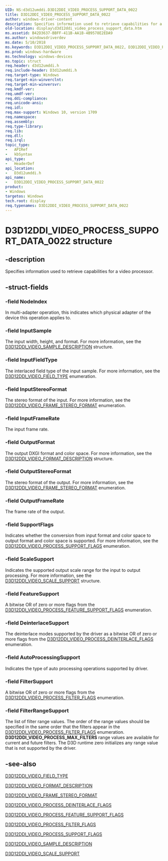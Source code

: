 ```yaml
---
UID: NS:d3d12umddi.D3D12DDI_VIDEO_PROCESS_SUPPORT_DATA_0022
title: D3D12DDI_VIDEO_PROCESS_SUPPORT_DATA_0022
author: windows-driver-content
description: Specifies information used to retrieve capabilities for a video processor.
old-location: display\d3d12ddi_video_process_support_data.htm
ms.assetid: B42D3637-BBFF-411B-AA1B-4B9578E2EDA9
ms.author: windowsdriverdev
ms.date: 5/10/2018
ms.keywords: D3D12DDI_VIDEO_PROCESS_SUPPORT_DATA_0022, D3D12DDI_VIDEO_PROCESS_SUPPORT_DATA_0022 structure [Display Devices], d3d12umddi/D3D12DDI_VIDEO_PROCESS_SUPPORT_DATA_0022, display.d3d12ddi_video_process_support_data
ms.prod: windows-hardware
ms.technology: windows-devices
ms.topic: struct
req.header: d3d12umddi.h
req.include-header: D3d12umddi.h
req.target-type: Windows
req.target-min-winverclnt:
req.target-min-winversvr:
req.kmdf-ver:
req.umdf-ver:
req.ddi-compliance:
req.unicode-ansi:
req.idl:
req.max-support: Windows 10, version 1709
req.namespace:
req.assembly:
req.type-library:
req.lib:
req.dll:
req.irql:
topic_type:
-	APIRef
-	kbSyntax
api_type:
-	HeaderDef
api_location:
-	D3d12umddi.h
api_name:
-	D3D12DDI_VIDEO_PROCESS_SUPPORT_DATA_0022
product:
- Windows
targetos: Windows
tech.root: display
req.typenames: D3D12DDI_VIDEO_PROCESS_SUPPORT_DATA_0022
---
```


# D3D12DDI_VIDEO_PROCESS_SUPPORT_DATA_0022 structure


## -description


Specifies information used to retrieve capabilities for a video processor.


## -struct-fields




### -field NodeIndex

In multi-adapter operation, this indicates which physical adapter of the device this operation applies to.


### -field InputSample

The input width, height, and format.  For more information, see the <a href="https://msdn.microsoft.com/B9918A06-6C10-4AD7-97EC-4FA0BC5319AD">D3D12DDI_VIDEO_SAMPLE_DESCRIPTION</a> structure.


### -field InputFieldType

The interlaced field type of the input sample.  For more information, see the <a href="https://msdn.microsoft.com/869BF62F-C8FE-4AD8-A413-65FBE97EE7FB">D3D12DDI_VIDEO_FIELD_TYPE</a> enumeration.


### -field InputStereoFormat

The stereo format of the input.  For more information, see the <a href="https://msdn.microsoft.com/91C5C387-320C-4ABE-98AB-36D2CDE7428F">D3D12DDI_VIDEO_FRAME_STEREO_FORMAT</a> enumeration.


### -field InputFrameRate

The input frame rate.


### -field OutputFormat

The output DXGI format and color space.  For more information, see the <a href="https://msdn.microsoft.com/47C0C369-B31B-4291-A420-A1E75BA990CF">D3D12DDI_VIDEO_FORMAT_DESCRIPTION</a> structure.


### -field OutputStereoFormat

The stereo format of the output.  For more information, see the <a href="https://msdn.microsoft.com/91C5C387-320C-4ABE-98AB-36D2CDE7428F">D3D12DDI_VIDEO_FRAME_STEREO_FORMAT</a> enumeration.


### -field OutputFrameRate

The frame rate of the output.


### -field SupportFlags

Indicates whether the conversion from input format and color space to output format and color space is supported.  For more information, see the <a href="https://msdn.microsoft.com/2E6E1F22-C6E8-4290-A342-B01387633D43">D3D12DDI_VIDEO_PROCESS_SUPPORT_FLAGS</a> enumeration. 


### -field ScaleSupport

Indicates the supported output scale range for the  input to output processing.  For more information, see the <a href="https://msdn.microsoft.com/70FFDE9E-2029-4C84-9DEE-C2E81FEE5590">D3D12DDI_VIDEO_SCALE_SUPPORT</a> structure.


### -field FeatureSupport

A bitwise OR of zero or more flags from the <a href="https://msdn.microsoft.com/6DBF48B1-44C7-4C53-8488-F1217E6FAA1C">D3D12DDI_VIDEO_PROCESS_FEATURE_SUPPORT_FLAGS</a> enumeration.


### -field DeinterlaceSupport

The deinterlace modes supported by the driver as a bitwise OR of zero or more flags from the <a href="https://msdn.microsoft.com/7E34CCE5-A771-4EBE-A09B-79424405BFF3">D3D12DDI_VIDEO_PROCESS_DEINTERLACE_FLAGS</a> enumeration.


### -field AutoProcessingSupport

Indicates the type of auto processing operations supported by driver.


### -field FilterSupport

A bitwise OR of zero or more flags from the <a href="https://msdn.microsoft.com/28662E87-F6A4-42B0-9BF0-49A6C65B245C">D3D12DDI_VIDEO_PROCESS_FILTER_FLAGS</a> enumeration.


### -field FilterRangeSupport

The list of filter range values.  The order of the range values should be specified in the same order that the filters appear in the <a href="https://msdn.microsoft.com/28662E87-F6A4-42B0-9BF0-49A6C65B245C">D3D12DDI_VIDEO_PROCESS_FILTER_FLAGS</a> enumeration.  <b>D3D12DDI_VIDEO_PROCESS_MAX_FILTERS</b> range values are available for current and future filters.  The D3D runtime zero initializes any range value that is not supported by the driver.


## -see-also




<a href="https://msdn.microsoft.com/869BF62F-C8FE-4AD8-A413-65FBE97EE7FB">D3D12DDI_VIDEO_FIELD_TYPE</a>



<a href="https://msdn.microsoft.com/47C0C369-B31B-4291-A420-A1E75BA990CF">D3D12DDI_VIDEO_FORMAT_DESCRIPTION</a>



<a href="https://msdn.microsoft.com/91C5C387-320C-4ABE-98AB-36D2CDE7428F">D3D12DDI_VIDEO_FRAME_STEREO_FORMAT</a>



<a href="https://msdn.microsoft.com/7E34CCE5-A771-4EBE-A09B-79424405BFF3">D3D12DDI_VIDEO_PROCESS_DEINTERLACE_FLAGS</a>



<a href="https://msdn.microsoft.com/6DBF48B1-44C7-4C53-8488-F1217E6FAA1C">D3D12DDI_VIDEO_PROCESS_FEATURE_SUPPORT_FLAGS</a>



<a href="https://msdn.microsoft.com/28662E87-F6A4-42B0-9BF0-49A6C65B245C">D3D12DDI_VIDEO_PROCESS_FILTER_FLAGS</a>



<a href="https://msdn.microsoft.com/2E6E1F22-C6E8-4290-A342-B01387633D43">D3D12DDI_VIDEO_PROCESS_SUPPORT_FLAGS</a>



<a href="https://msdn.microsoft.com/B9918A06-6C10-4AD7-97EC-4FA0BC5319AD">D3D12DDI_VIDEO_SAMPLE_DESCRIPTION</a>



<a href="https://msdn.microsoft.com/70FFDE9E-2029-4C84-9DEE-C2E81FEE5590">D3D12DDI_VIDEO_SCALE_SUPPORT</a>
 

 

